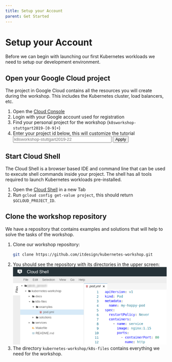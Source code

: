 ```yaml
---
title: Setup your Account
parent: Get Started
---
```


# Setup your Account

Before we can begin with launching our first Kubernetes workloads we need to setup our development environment.

## Open your Google Cloud project

The project in Google Cloud contains all the resources you will create during the workshop. This includes the Kubernetes cluster, load balancers, etc.

1. Open the [Cloud Console](https://console.cloud.google.com)
2. Login with your Google account used for registration
3. Find your personal project for the workshop (`k8sworkshop-stuttgart2019-[0-9]+`)
4. Enter your project id below, this will customize the tutorial<br>
   <input id="gcloud-project-id" placeholder="k8sworkshop-stuttgart2019-22" style="width:300px"> <button id="gcloud-project-id-apply">Apply</button>

## Start Cloud Shell

The Cloud Shell is a browser based IDE and command line that can be used to execute shell commands inside your project.
The shell has all tools required to launch Kubernetes workloads pre-installed.

1. Open the [Cloud Shell](https://console.cloud.google.com/cloudshell/editor?project=$GCLOUD_PROJECT_ID) in a new Tab
2. Run `gcloud config get-value project`, this should return `$GCLOUD_PROJECT_ID`.

## Clone the workshop repository

We have a repository that contains examples and solutions that will help to solve the tasks of the workshop.

1. Clone our workshop repository:
   ```bash
   git clone https://github.com/itdesign/kubernetes-workshop.git
   ```
2. You should see the repository with its directories in the upper screen:
   ![Screenshot of workspace files in cloud shell](01-workspace-files.png)
3. The directory `kubernetes-workshop/k8s-files` contains everything we need for the workshop.
